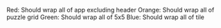 Red: Should wrap all of app excluding header
Orange: Should wrap all of puzzle grid
Green: Should wrap all of 5x5
Blue: Should wrap all of tile